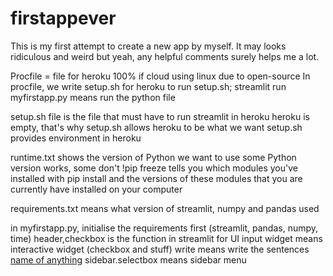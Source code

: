 # firstappever
This is my first attempt to create a new app by myself. It may looks ridiculous and weird but yeah, any helpful comments surely helps me a lot.

Procfile = file for heroku
100% if cloud using linux due to open-source
In procfile, we write setup.sh for heroku to run setup.sh; streamlit run myfirstapp.py means run the python file

setup.sh file is the file that must have to run streamlit in heroku
heroku is empty, that's why setup.sh allows heroku to be what we want
setup.sh provides environment in heroku

runtime.txt shows the version of Python we want to use
some Python version works, some don't
!pip freeze tells you which modules you've installed with pip install and the versions of these modules that you are currently have installed on your computer

requirements.txt means what version of streamlit, numpy and pandas used

in myfirstapp.py, initialise the requirements first (streamlit, pandas, numpy, time)
header,checkbox is the function in streamlit for UI
input widget means interactive widget (checkbox and stuff)
write means write the sentences
[name of anything](website)
sidebar.selectbox means sidebar menu
